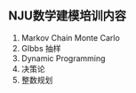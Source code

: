 ## NJU数学建模培训内容

1.   Markov Chain Monte Carlo
2.   GIbbs 抽样
3.   Dynamic Programming
4.   决策论
5.   整数规划



